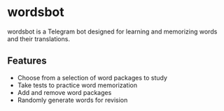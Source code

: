 # wordsbot

wordsbot is a Telegram bot designed for learning and memorizing words and their translations.

## Features

- Choose from a selection of word packages to study
- Take tests to practice word memorization
- Add and remove word packages
- Randomly generate words for revision



